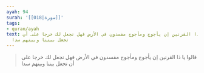 ```yaml
---
ayah: 94
surah: '[[018|سورة]]'
tags:
- quran/ayah
text: قالوا يا ذا القرنين إن يأجوج ومأجوج مفسدون في الأرض فهل نجعل لك خرجا على أن
  تجعل بيننا وبينهم سدا
---
```

> قالوا يا ذا القرنين إن يأجوج ومأجوج مفسدون في الأرض فهل نجعل لك خرجا على أن تجعل بيننا وبينهم سدا
